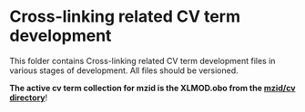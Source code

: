 # Cross-linking related CV term development
This folder contains Cross-linking related CV term development files in various stages of development.
All files should be versioned.

**The active cv term collection for mzid is the XLMOD.obo from the [mzid/cv directory](https://github.com/HUPO-PSI/mzIdentML/tree/master/cv)**!
